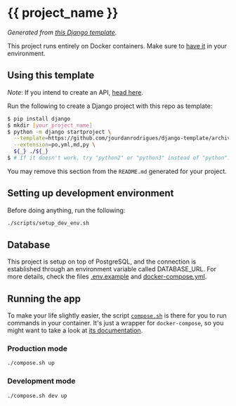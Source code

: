 # {{ project_name }}

_Generated from [this Django template][template-link]._

This project runs entirely on Docker containers. Make sure to [have it][docker-download] in your environment.

## Using this template

_Note_: If you intend to create an API, [head here][django-rest-template].

Run the following to create a Django project with this repo as template:

```bash
$ pip install django
$ mkdir [your_project_name]
$ python -m django startproject \
  --template=https://github.com/jourdanrodrigues/django-template/archive/master.zip \
  --extension=po,yml,md,py \
  ${_} ./${_}
$ # If it doesn't work, try "python2" or "python3" instead of "python".
```

You may remove this section from the `README.md` generated for your project.

## Setting up development environment

Before doing anything, run the following:

```bash
./scripts/setup_dev_env.sh
```

## Database

This project is setup on top of PostgreSQL, and the connection is established through an environment variable
called DATABASE_URL. For more details, check the files [.env.example](.env.example) and
[docker-compose.yml](docker-compose.yml).

## Running the app

To make your life slightly easier, the script [`compose.sh`](compose.sh) is there for you to run commands in your
container. It's just a wrapper for `docker-compose`, so you might want to take a look at
[its documentation][docker-compose-docs].

### Production mode

```bash
./compose.sh up
```

### Development mode

```bash
./compose.sh dev up
```

[template-link]: https://github.com/jourdanrodrigues/django-template
[docker-download]: https://www.docker.com/community-edition#/download
[docker-compose-docs]: https://docs.docker.com/compose/reference/
[django-rest-template]: https://github.com/jourdanrodrigues/django-template/blob/django-rest/README.md
